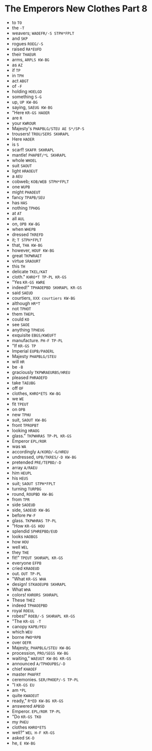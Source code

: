 # The Emperors New Clothes Part 8

* to `TO`
* the `-T`
* weavers; `WAOEFR/-S STPH*FPLT`
* and `SKP`
* rogues `ROEG/-S`
* raised `RA*EUFD`
* their `THAEUR`
* arms, `ARPLS KW-BG`
* as `AZ`
* if `TP`
* in `TPH`
* act `ABGT`
* of `-F`
* holding `HOELGD`
* something `S-G`
* up, `UP KW-BG`
* saying, `SAEUG KW-BG`
* "Here `KR-GS HAOER`
* are `R`
* your `KWROUR`
* Majesty's `PHAPBLG/STEU AE S*/SP-S`
* trousers! `TROU/SERS SKHRAPL`
* Here `HAOER`
* is `S`
* scarf! `SKAFR SKHRAPL`
* mantle! `PHAPBT/*L SKHRAPL`
* whole `WHOEL`
* suit `SAOUT`
* light `HRAOEUT`
* a `AEU`
* cobweb; `KOB/WEB STPH*FPLT`
* one `WUPB`
* might `PHAOEUT`
* fancy `TPAPB/SEU`
* has `HAS`
* nothing `TPHOG`
* at `AT`
* all `AUL`
* on, `OPB KW-BG`
* when `WHEPB`
* dressed `TKREFD`
* it; `T STPH*FPLT`
* that, `THA KW-BG`
* however, `HOUF KW-BG`
* great `TKPWRAET`
* virtue `SRAOURT`
* this `TH`
* delicate `TKEL/KAT`
* cloth." `KHRO*T TP-PL KR-GS`
* "Yes `KR-GS KWRE`
* indeed!" `TPHAOEPBD SKHRAPL KR-GS`
* said `SAEUD`
* courtiers, `XXX courtiers KW-BG`
* although `HR*T`
* not `TPHOT`
* them `THEPL`
* could `KO`
* see `SAOE`
* anything `TPHEUG`
* exquisite `EBGS/KWEUFT`
* manufacture. `PH-F TP-PL`
* "If `KR-GS TP`
* Imperial `EUPB/PAOERL`
* Majesty `PHAPBLG/STEU`
* will `HR`
* be `-B`
* graciously `TKPWRAEURBS/HREU`
* pleased `PHRAOEFD`
* take `TAEUBG`
* off `OF`
* clothes, `KHRO*ETS KW-BG`
* we `WE`
* fit `TPEUT`
* on `OPB`
* new `TPHU`
* suit, `SAOUT KW-BG`
* front `TPROPBT`
* looking `HRAOG`
* glass." `TKPWHRAS TP-PL KR-GS`
* Emperor `EPL/ROR`
* was `WA`
* accordingly `A/KORD/-G/HREU`
* undressed, `UPB/TKRES/-D KW-BG`
* pretended `PRE/TEPBD/-D`
* array `A/RAEU`
* him `HEUPL`
* his `HEUS`
* suit; `SAOUT STPH*FPLT`
* turning `TURPBG`
* round, `ROUPBD KW-BG`
* from `TPR`
* side `SAOEUD`
* side, `SAOEUD KW-BG`
* before `PW-F`
* glass. `TKPWHRAS TP-PL`
* "How `KR-GS HOU`
* splendid `SPHREPBD/EUD`
* looks `HAOBGS`
* how `HOU`
* well `WEL`
* they `THE`
* fit!" `TPEUT SKHRAPL KR-GS`
* everyone `EFPB`
* cried `KRAOEUD`
* out. `OUT TP-PL`
* "What `KR-GS WHA`
* design! `STKAOEUPB SKHRAPL`
* What `WHA`
* colors! `KHRORS SKHRAPL`
* These `THEZ`
* indeed `TPHAOEPBD`
* royal `ROEUL`
* robes!" `ROEB/-S SKHRAPL KR-GS`
* "The `KR-GS -T`
* canopy `KAPB/PEU`
* which `WEU`
* borne `PWO*RPB`
* over `OEFR`
* Majesty, `PHAPBLG/STEU KW-BG`
* procession, `PRO/SEGS KW-BG`
* waiting," `WAEUGT KW-BG KR-GS`
* announced `A/TPHOUPBS/-D`
* chief `KHAOEF`
* master `PHAFRT`
* ceremonies. `SER/PHOEP/-S TP-PL`
* "I `KR-GS EU`
* am `*PL`
* quite `KWAOEUT`
* ready," `R*ED KW-BG KR-GS`
* answered `APBSD`
* Emperor. `EPL/ROR TP-PL`
* "Do `KR-GS TKO`
* my `PHEU`
* clothes `KHRO*ETS`
* well?" `WEL H-F KR-GS`
* asked `SK-D`
* he, `E KW-BG`
